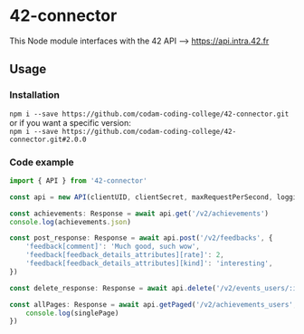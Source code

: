 # 42-connector
This Node module interfaces with the 42 API --> https://api.intra.42.fr

## Usage
### Installation
`npm i --save https://github.com/codam-coding-college/42-connector.git`
<br>
or if you want a specific version:
<br>
`npm i --save https://github.com/codam-coding-college/42-connector.git#2.0.0`

### Code example
```typescript
import { API } from '42-connector'

const api = new API(clientUID, clientSecret, maxRequestPerSecond, logging, root)

const achievements: Response = await api.get('/v2/achievements')
console.log(achievements.json)

const post_response: Response = await api.post('/v2/feedbacks', {
	'feedback[comment]': 'Much good, such wow',
	'feedback[feedback_details_attributes][rate]': 2,
	'feedback[feedback_details_attributes][kind]': 'interesting',
})

const delete_response: Response = await api.delete('/v2/events_users/:id')

const allPages: Response = await api.getPaged('/v2/achievements_users', (singlePage) => {
	console.log(singlePage)
})
```